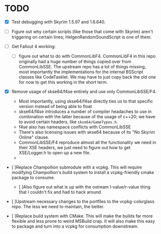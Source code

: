 # TODO

- [x] Test debugging with Skyrim 1.5.97 and 1.6.640. 

- [ ] Figure out why certain scripts (like those that come with Skyrim) aren't triggering on certain lines; HelgenRandomSoundScript is one of them.

- [ ] Get Fallout 4 working:
  - [ ] figure out what to do with CommonLibF4. CommonLibF4 in this repo originally had a huge number of things copied over from CommonLibSSE. The upstream repo has a lot of things missing, most importantly the implementations for the internal BSScript classes like CodeTasklet. We may have to just copy back the old one for now to get this working in the short term.

- [x] Remove usage of skse64/f4se entirely and use only CommonLibSSE/F4.  
  - Most importantly, using skse64/f4se directly ties us to that specific version instead of being able to float
  - skse64/f4se introduces a number of compiler headaches to use in combination with the latter because of the usage of c++20; we have to avoid certain headers, like `skse64/GameTypes.h`.
  - f4se also has namespace conflicts with CommonLibSSE
  - There's also licensing issues with skse64 because of its "No Skyrim Online" clause. 
  - CommonLibSSE/F4 reproduce almost all the functionality we need in their XSE headers, we just need to figure out how to get XSE/Logger.h to open up a new file.
  - 
- [ ]Replace Champollion submodule with a vcpkg. This will require modifying Champollion's build system to install a vcpkg-friendly cmake package to consume.
  - [ ]Also figure out what is up with the ostream l-value/r-value thing that I couldn't fix and had to hack around

- [ ]Upstream necessary changes to the portfiles to the vcpkg-colorglass repo. The less we need to maintain, the better.

- [ ]Replace build system with CMake. This will make the builds far more flexible and less prone to weird MSBuild crap. It will also make this easy to package and turn into a vcpkg for consumption downstream.

